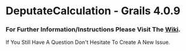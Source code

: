 # DeputateCalculation - Grails 4.0.9

### For Further Information/Instructions Please Visit The [Wiki](https://github.com/TrickShotMLG02/DeputateCalculation/wiki). <br>
If You Still Have A Question Don't Hesitate To Create A New Issue.
